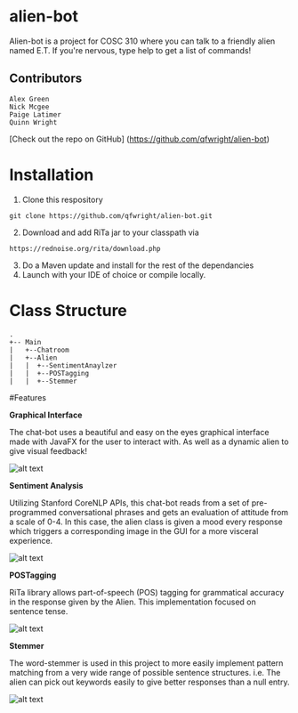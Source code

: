 # alien-bot
Alien-bot is a project for COSC 310 where you can talk to a friendly alien named E.T. 
If you're nervous, type help to get a list of commands!

## Contributors
```
Alex Green
Nick Mcgee
Paige Latimer
Quinn Wright
```

[Check out the repo on GitHub] (https://github.com/qfwright/alien-bot)

# Installation

1. Clone this respository

`git clone https://github.com/qfwright/alien-bot.git`

2. Download and add RiTa jar to your classpath via 

`https://rednoise.org/rita/download.php`


3. Do a Maven update and install for the rest of the dependancies
4. Launch with your IDE of choice or compile locally.

# Class Structure
```
.
+-- Main
|   +--Chatroom 
|   +--Alien
|   |  +--SentimentAnaylzer
|   |  +--POSTagging
|   |  +--Stemmer
```

#Features

**Graphical Interface**

The chat-bot uses a beautiful and easy on the eyes graphical interface made with JavaFX for the user to interact with. As well as a dynamic alien to give visual feedback!

![alt text](https://github.com/qwright/alien-bot/blob/master/readme_res/gui_example.jpg)

**Sentiment Analysis**

Utilizing Stanford CoreNLP APIs, this chat-bot reads from a set of pre-programmed conversational phrases and gets an evaluation of attitude from a scale of 0-4. In this case, the alien class is given a mood every response which triggers a corresponding image in the GUI for a more visceral experience.

![alt text](https://github.com/qwright/alien-bot/blob/master/readme_res/sentiment_frames.jpg)

**POSTagging**

RiTa library allows part-of-speech (POS) tagging for grammatical accuracy in the response given by the Alien. This implementation focused on sentence tense.

![alt text](https://github.com/qwright/alien-bot/blob/master/readme_res/pos_example.png)

**Stemmer**

The word-stemmer is used in this project to more easily implement pattern matching from a very wide range of possible sentence structures. i.e. The alien can pick out keywords easily to give better responses than a null entry.

![alt text](https://github.com/qwright/alien-bot/blob/master/readme_res/stemmer_example.jpg)



